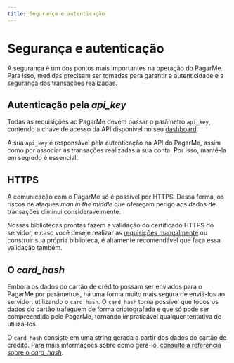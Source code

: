 ```yaml
---
title: Segurança e autenticação
---
```


# Segurança e autenticação

A segurança é um dos pontos mais importantes na operação do PagarMe. Para isso, medidas precisam ser tomadas para garantir a autenticidade e a segurança das transações realizadas.

## Autenticação pela *api_key*

Todas as requisições ao PagarMe devem passar o parâmetro `api_key`, contendo a chave de acesso da API disponível no seu [dashboard](https://dashboard.pagar.me).

A sua `api_key` é responsável pela autenticação na API do PagarMe, assim como por associar as transações realizadas à sua conta. Por isso, mantê-la em segredo é essencial.

## HTTPS

A comunicação com o PagarMe só é possível por HTTPS. Dessa forma, os riscos de ataques _man in the middle_ que ofereçam perigo aos dados de transações diminui consideravelmente.

Nossas bibliotecas prontas fazem a validação do certificado HTTPS do servidor, e caso você deseje realizar as [requisições manualmente](/restful-api/examples) ou construir sua própria biblioteca, é altamente recomendável que faça essa validação também.

## O *card_hash*

Embora os dados do cartão de crédito possam ser enviados para o PagarMe por parâmetros, há uma forma muito mais segura de enviá-los ao servidor: utilizando o `card_hash`. O `card_hash` torna possível que todos os dados do cartão trafeguem de forma criptografada e que só pode ser compreendida pelo PagarMe, tornando impraticável qualquer tentativa de utilizá-los.

O `card_hash` consiste em uma string gerada a partir dos dados do cartão de crédito. Para mais informações sobre como gerá-lo, [consulte a referência sobre o *card_hash*](/restful-api/card-hash).
